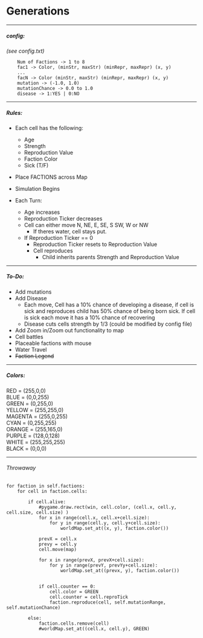 # Generations
---
##### config:
*(see config.txt)*
```
    Num of Factions -> 1 to 8
    fac1 -> Color, (minStr, maxStr) (minRepr, maxRepr) (x, y)
    ...
    facN -> Color (minStr, maxStr) (minRepr, maxRepr) (x, y)
    mutation -> (-1.0, 1.0)
    mutationChance -> 0.0 to 1.0
    disease -> 1:YES | 0:NO
```
---
##### Rules:
- Each cell has the following:
    - Age
    - Strength
    - Reproduction Value
    - Faction Color
    - Sick (T/F)

- Place FACTIONS across Map

- Simulation Begins
 - Each Turn:
    - Age increases
    - Reproduction Ticker decreases
    - Cell can either move N, NE, E, SE, S SW, W or NW
        - If theres water, cell stays put.
     - If Reproduction Ticker == 0
        - Reproduction Ticker resets to Reproduction Value 
        - Cell reproduces
            - Child inherits parents Strength and Reproduction Value
---
    


##### To-Do:
-  Add mutations
-  Add Disease
    - Each move, Cell has a 10% chance of developing a disease, if cell is sick and reproduces child has 50% chance of being born sick. If cell is sick each move it has a 10% chance of recovering
    - Disease cuts cells strength by 1/3 (could be modified by config file)
- Add Zoom in/Zoom out functionality to map
- Cell battles
- Placeable factions with mouse
- Water Travel
- ~~Faction Legend~~
---
##### Colors:

RED = (255,0,0)\
BLUE = (0,0,255)\
GREEN = (0,255,0)\
YELLOW = (255,255,0)\
MAGENTA = (255,0,255)\
CYAN = (0,255,255)\
ORANGE = (255,165,0)\
PURPLE = (128,0,128)\
WHITE = (255,255,255)\
BLACK = (0,0,0)


---
###### Throwaway
```
for faction in self.factions:
    for cell in faction.cells:

        if cell.alive:
            #pygame.draw.rect(win, cell.color, (cell.x, cell.y, cell.size, cell.size) )	
            for x in range(cell.x, cell.x+cell.size):
                for y in range(cell.y, cell.y+cell.size):
                    worldMap.set_at((x, y), faction.color())
            
            prevX = cell.x
            prevy = cell.y
            cell.move(map)
            
            for x in range(prevX, prevX+cell.size):
                for y in range(prevY, prevYy+cell.size):
                    worldMap.set_at((prevx, y), faction.color())


            if cell.counter == 0:
                cell.color = GREEN
                cell.counter = cell.reproTick
                faction.reproduce(cell, self.mutationRange, self.mutationChance)

        else:
            faction.cells.remove(cell)
            #worldMap.set_at((cell.x, cell.y), GREEN)
```

